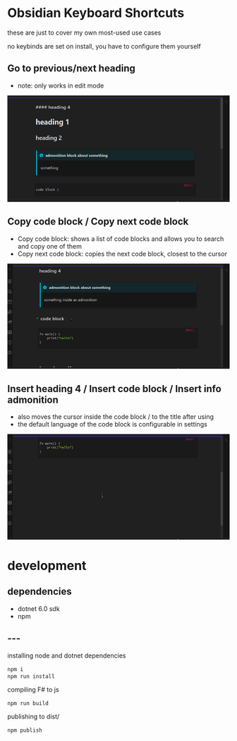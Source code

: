 # Obsidian Keyboard Shortcuts

these are just to cover my own most-used use cases

no keybinds are set on install, you have to configure them yourself

## Go to previous/next heading

- note: only works in edit mode

![](_resources/obs-go-to-heading.gif)


## Copy code block / Copy next code block 

- Copy code block: shows a list of code blocks and allows you to search and copy one of them
- Copy next code block: copies the next code block, closest to the cursor

![](_resources/obs-copying-codeblocks.gif)


## Insert heading 4 / Insert code block / Insert info admonition

- also moves the cursor inside the code block / to the title after using
- the default language of the code block is configurable in settings

![](_resources/obs-inserting-codeblocks-headings.gif)


# development

## dependencies

- dotnet 6.0 sdk
- npm

## ---

installing node and dotnet dependencies
```
npm i
npm run install
```

compiling F# to js
```
npm run build
```

publishing to dist/
```
npm publish
```